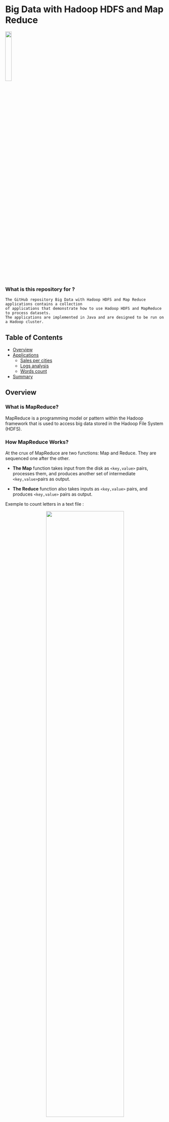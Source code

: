 # Big Data with Hadoop HDFS and Map Reduce

<img src="https://github.com/el-moudni-hicham/bigdata-hdfs-map-reduce/assets/85403056/3915b5e6-9365-4b5b-98cd-776ae4c8c17b" width="20%"/>

### What is this repository for ?

``` 
The GitHub repository Big Data with Hadoop HDFS and Map Reduce applications contains a collection
of applications that demonstrate how to use Hadoop HDFS and MapReduce to process datasets.
The applications are implemented in Java and are designed to be run on a Hadoop cluster.
```


## Table of Contents

* [Overview](#overview)
* [Applications](#applications)
    * [Sales per cities](#sales-per-cities)
    * [Logs analysis](#logs-analysis)
    * [Words count](#words-count)
* [Summary](#summary)
## Overview 

### What is MapReduce?
MapReduce is a programming model or pattern within the Hadoop framework that
is used to access big data stored in the Hadoop File System (HDFS).

### How MapReduce Works?
At the crux of MapReduce are two functions: Map and Reduce. They are sequenced one after the other.

* **The Map** function takes input from the disk as `<key,value>` pairs, processes them, and produces another set of intermediate `<key,value>`pairs as output.

* **The Reduce** function also takes inputs as `<key,value>` pairs, and produces `<key,value>` pairs as output.

Exemple to count letters in a text file :
<p align="center">
   <img src="https://github.com/el-moudni-hicham/bigdata-hdfs-map-reduce/assets/85403056/757a8dd2-0ebd-4e8e-907a-1acbbdde383b" width="70%"/>
</p>

## Applications

### Sales per cities
This project aims to calculate the sum of sales per cities.

[link to project](https://github.com/el-moudni-hicham/bigdata-hdfs-map-reduce/tree/master/ventes-map-reduce)

Here are the steps to create the Hadoop MapReduce Project in Java :

**Step 1 : Create classes.**

* Implementation of Mapper Class :

```java
public class SalesMapper extends Mapper<LongWritable, Text, Text, DoubleWritable> {
    @Override
    protected void map(LongWritable key, Text value, Context context) throws IOException, InterruptedException {
        String[] tokens = value.toString().split(",");
        context.write(new Text(tokens[1]), new DoubleWritable(Double.valueOf(tokens[3])));
    }
}
```

* Implementation of ReducerClass :

```java
public class SalesReducer extends Reducer<Text, DoubleWritable, Text, DoubleWritable> {
    @Override
    protected void reduce(Text key, Iterable<DoubleWritable> values, Context context) throws IOException, InterruptedException {
        long sum = 0;
        for (DoubleWritable value : values) {
            sum += value.get();
        }
        context.write(key, new DoubleWritable(sum));
    }
}
```

* Implementation of Driver Class :

```java
public class SalesDriver {
    public static void main(String[] args) throws Exception {
        Configuration conf = new Configuration();
        Job job = Job.getInstance(conf, "Sales");
        job.setJarByClass(SalesDriver.class);
        job.setMapperClass(SalesMapper.class);
        job.setReducerClass(SalesReducer.class);
        job.setOutputKeyClass(Text.class);
        job.setOutputValueClass(DoubleWritable.class);
        FileInputFormat.addInputPath(job, new Path(args[0]));
        FileOutputFormat.setOutputPath(job, new Path(args[1]));
        System.exit(job.waitForCompletion(true) ? 0 : 1);
    }
}
```

**Step 2 : Creating the Jar File of the Project.**

by running command `maven install` and the jar will be appear in the target folder :

![image](https://github.com/el-moudni-hicham/bigdata-hdfs-map-reduce/assets/85403056/9eba8035-ee49-4ac8-80a3-d5d06e893055)

**Step 3 : Creating the Text File.**

![image](https://github.com/el-moudni-hicham/bigdata-hdfs-map-reduce/assets/85403056/c507d617-ce31-4692-9222-cfe927ba1bd3)

**Step 4 : Putting the file in HDFS root.**

by using the below command :

`hdfs dfs -put sales.txt /`

**Step 5 : Execute the Hadoop MapReduce application.**

by using the below execution command :

`hadoop jar sales-map-reduce-2.jar SalesDriver /sales.txt /salesPerCity`

This will start the execution of MapReduce job :

![image](https://github.com/el-moudni-hicham/bigdata-hdfs-map-reduce/assets/85403056/707a5896-1dd8-48f1-ac56-df5e8fb4d9cf)



**Step 5 : Exploring the output result.**

![image](https://github.com/el-moudni-hicham/bigdata-hdfs-map-reduce/assets/85403056/4813bf37-8bda-4fc6-97d0-47057b674ece)
![image](https://github.com/el-moudni-hicham/bigdata-hdfs-map-reduce/assets/85403056/4c7c4aba-ff5a-46ce-b3ea-befb3bb62ac7)

by using the below command :

`hdfs dfs -cat /salesPerCity/part-r-00000`

![image](https://github.com/el-moudni-hicham/bigdata-hdfs-map-reduce/assets/85403056/5dc9d52c-b1cd-4dcf-85a4-3528814505a7)


### Logs analysis
This project aims to analyse log files and extract the number of success request for each IP address.

[link to project](https://github.com/el-moudni-hicham/bigdata-hdfs-map-reduce/tree/master/logs-analysis-map-reduce)

Results :

![image](https://github.com/el-moudni-hicham/bigdata-hdfs-map-reduce/assets/85403056/27e3bb82-0b11-45e4-be9b-a3ae623be065)

![image](https://github.com/el-moudni-hicham/bigdata-hdfs-map-reduce/assets/85403056/7c1925fa-6b7a-44b6-83bb-4cde0b3d9e58)

### Words count
This project aims to calculate the number of each word in a file.

[link to project](https://github.com/el-moudni-hicham/bigdata-hdfs-map-reduce/tree/master/words-count-map-reduce)

Results :

![image](https://github.com/el-moudni-hicham/bigdata-hdfs-map-reduce/assets/85403056/89728712-94f0-4bf7-ae40-716a89d57450)


![image](https://github.com/el-moudni-hicham/bigdata-hdfs-map-reduce/assets/85403056/5b519ae0-b9f2-4901-903f-6a10bd16f8d8)


## Summary

I successfully created the Hadoop MapReduce Project in Java and executed the MapReduce job on Ubuntu.
